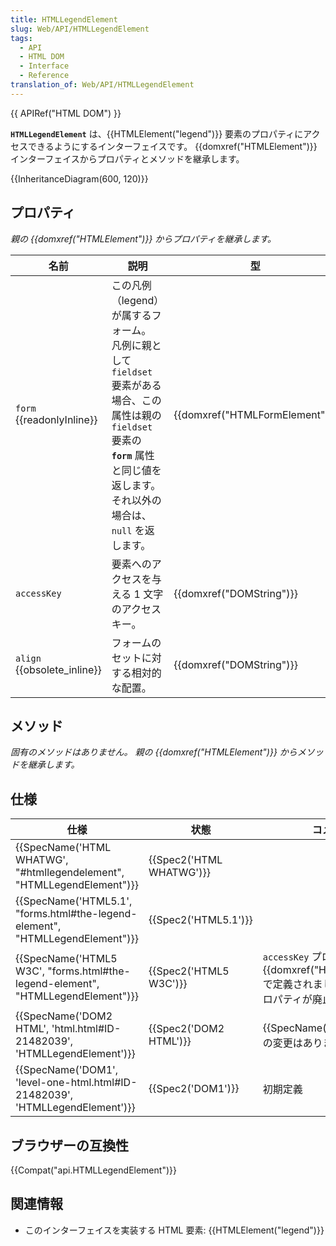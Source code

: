 ```yaml
---
title: HTMLLegendElement
slug: Web/API/HTMLLegendElement
tags:
  - API
  - HTML DOM
  - Interface
  - Reference
translation_of: Web/API/HTMLLegendElement
---
```

{{ APIRef("HTML DOM") }}

**`HTMLLegendElement`** は、{{HTMLElement("legend")}} 要素のプロパティにアクセスできるようにするインターフェイスです。 {{domxref("HTMLElement")}} インターフェイスからプロパティとメソッドを継承します。

{{InheritanceDiagram(600, 120)}}

## プロパティ

_親の {{domxref("HTMLElement")}} からプロパティを継承します。_

| 名前                             | 説明                                                                                                                                                                                      | 型                                       |
| -------------------------------- | ----------------------------------------------------------------------------------------------------------------------------------------------------------------------------------------- | ---------------------------------------- |
| `form` {{readonlyInline}}  | この凡例（legend）が属するフォーム。 凡例に親として `fieldset` 要素がある場合、この属性は親の `fieldset` 要素の **`form`** 属性と同じ値を返します。 それ以外の場合は、`null` を返します。 | {{domxref("HTMLFormElement")}} |
| `accessKey`                      | 要素へのアクセスを与える 1 文字のアクセスキー。                                                                                                                                           | {{domxref("DOMString")}}         |
| `align` {{obsolete_inline}} | フォームのセットに対する相対的な配置。                                                                                                                                                    | {{domxref("DOMString")}}         |

## メソッド

_固有のメソッドはありません。 親の {{domxref("HTMLElement")}} からメソッドを継承します。_

## 仕様

| 仕様                                                                                                     | 状態                             | コメント                                                                                                              |
| -------------------------------------------------------------------------------------------------------- | -------------------------------- | --------------------------------------------------------------------------------------------------------------------- |
| {{SpecName('HTML WHATWG', "#htmllegendelement", "HTMLLegendElement")}}             | {{Spec2('HTML WHATWG')}} |                                                                                                                       |
| {{SpecName('HTML5.1', "forms.html#the-legend-element", "HTMLLegendElement")}} | {{Spec2('HTML5.1')}}     |                                                                                                                       |
| {{SpecName('HTML5 W3C', "forms.html#the-legend-element", "HTMLLegendElement")}} | {{Spec2('HTML5 W3C')}}     | `accessKey` プロパティが {{domxref("HTMLElement")}} で定義されました。 `align` プロパティが廃止されました。 |
| {{SpecName('DOM2 HTML', 'html.html#ID-21482039', 'HTMLLegendElement')}}         | {{Spec2('DOM2 HTML')}}     | {{SpecName("DOM1")}} からの変更はありません。                                                                 |
| {{SpecName('DOM1', 'level-one-html.html#ID-21482039', 'HTMLLegendElement')}}     | {{Spec2('DOM1')}}         | 初期定義                                                                                                              |

## ブラウザーの互換性

{{Compat("api.HTMLLegendElement")}}

## 関連情報

- このインターフェイスを実装する HTML 要素: {{HTMLElement("legend")}}
